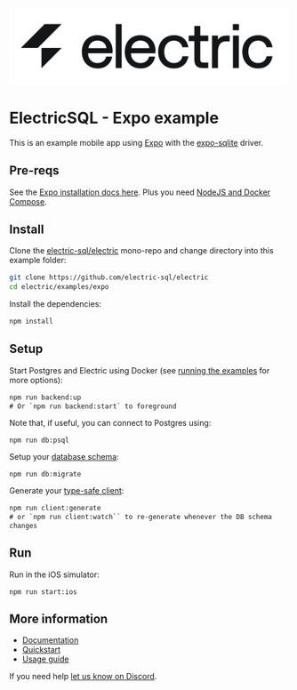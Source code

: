 <a href="https://electric-sql.com">
  <picture>
    <source media="(prefers-color-scheme: dark)"
        srcset="https://raw.githubusercontent.com/electric-sql/meta/main/identity/ElectricSQL-logo-light-trans.svg"
    />
    <source media="(prefers-color-scheme: light)"
        srcset="https://raw.githubusercontent.com/electric-sql/meta/main/identity/ElectricSQL-logo-black.svg"
    />
    <img alt="ElectricSQL logo"
        src="https://raw.githubusercontent.com/electric-sql/meta/main/identity/ElectricSQL-logo-black.svg"
    />
  </picture>
</a>

# ElectricSQL - Expo example

This is an example mobile app using [Expo](https://expo.dev) with the [expo-sqlite](https://docs.expo.dev/versions/latest/sdk/sqlite/) driver.

## Pre-reqs

See the [Expo installation docs here](https://docs.expo.dev/get-started/installation/). Plus you need [NodeJS and Docker Compose](https://electric-sql.com/docs/usage/installation/prereqs).

## Install

Clone the [electric-sql/electric](https://github.com/electric-sql/electric) mono-repo and change directory into this example folder:

```sh
git clone https://github.com/electric-sql/electric
cd electric/examples/expo
```

Install the dependencies:

```sh
npm install
```

## Setup

Start Postgres and Electric using Docker (see [running the examples](https://electric-sql.com/docs/examples/notes/running) for more options):

```shell
npm run backend:up
# Or `npm run backend:start` to foreground
```

Note that, if useful, you can connect to Postgres using:

```shell
npm run db:psql
```

Setup your [database schema](https://electric-sql.com/docs/usage/data-modelling):

```shell
npm run db:migrate
```

Generate your [type-safe client](https://electric-sql.com/docs/usage/data-access/client):

```shell
npm run client:generate
# or `npm run client:watch`` to re-generate whenever the DB schema changes
```

## Run

Run in the iOS simulator:

```shell
npm run start:ios
```

## More information

- [Documentation](https://electric-sql.com/docs)
- [Quickstart](https://electric-sql.com/docs/quickstart)
- [Usage guide](https://electric-sql.com/docs/usage)

If you need help [let us know on Discord](https://discord.electric-sql.com).
